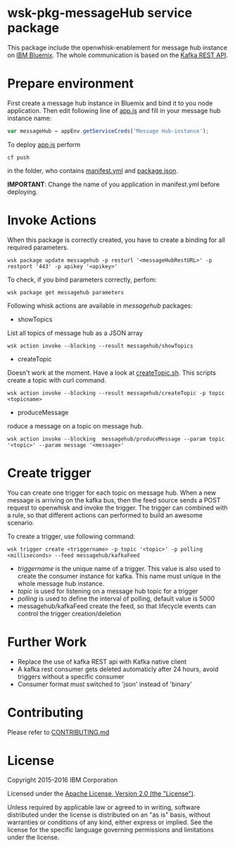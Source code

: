 # wsk-pkg-messageHub service package
This package include the openwhisk-enablement for message hub instance on [IBM Bluemix](http://www.ibm.com/cloud-computing/bluemix/). The whole communication is based on the [Kafka REST API](http://docs.confluent.io/2.0.0/kafka-rest/docs/index.html).  

# Prepare environment
First create a message hub instance in Bluemix and bind it to you node application. 
Then edit following line of [app.js](https://github.ibm.com/saschoff/wsk-pkg-messageHub/blob/master/app.js) and fill in your message hub instance name:
``` javascript
var messageHub = appEnv.getServiceCreds('Message Hub-instance');
``` 

To deploy [app.js](https://github.ibm.com/saschoff/wsk-pkg-messageHub/blob/master/app.js) perform
``` 
cf push
```
in the folder, who contains [manifest.yml](https://github.ibm.com/saschoff/wsk-pkg-messageHub/blob/master/manifest.yml) and [package.json](https://github.ibm.com/saschoff/wsk-pkg-messageHub/blob/master/package.json). 

**IMPORTANT**: Change the name of you application in manifest.yml before deploying.

# Invoke Actions
When this package is correctly created, you have to create a binding for all required parameters.

```
wsk package update messagehub -p resturl '<messageHubRestURL>' -p restport '443' -p apikey '<apikey>' 
```
To check, if you bind parameters correctly, perfom:
```
wsk package get messagehub parameters
```

Following whisk actions are available in *messagehub* packages:

- showTopics

List all topics of message hub as a JSON array
```
wsk action invoke --blocking --result messagehub/showTopics
```

- createTopic

Doesn't work at the moment. Have a look at [createTopic.sh](https://github.com/saschoff91/wsk-pkg-messagehub/blob/master/scripts/createTopic.sh). This scripts create a topic with curl command.
```
wsk action invoke --blocking --result messagehub/createTopic -p topic <topicname>

```

- produceMessage

roduce a message on a topic on message hub.
```
wsk action invoke --blocking  messagehub/produceMessage --param topic '<topic>' --param message '<message>' 
```

# Create trigger
You can create one trigger for each topic on message hub. When a new message is arriving on the kafka bus, then the feed source sends a POST request to openwhisk and invoke the trigger. The trigger can combined with a rule, so that different actions can performed to build an awesome scenario.

To create a trigger, use following command:
```
wsk trigger create <triggername> -p topic '<topic>' -p polling <milliseconds> --feed messagehub/kafkaFeed
```
- *triggername* is the unique name of a trigger. This value is also used to create the consumer instance for kafka. This name must unique in the whole message hub instance.
- *topic* is used for listening on a message hub topic for a trigger
- *polling* is used to define the interval of polling, default value is 5000
- messagehub/kafkaFeed create the feed, so that lifecycle events can control the trigger creation/deletion

# Further Work
* Replace the use of kafka REST api with Kafka native client
* A kafka rest consumer gets deleted automaticly after 24 hours, avoid triggers without a specific consumer
* Consumer format must switched to 'json' instead of 'binary'

# Contributing
Please refer to [CONTRIBUTING.md](CONTRIBUTING.md)

# License
Copyright 2015-2016 IBM Corporation

Licensed under the [Apache License, Version 2.0 (the "License")](http://www.apache.org/licenses/LICENSE-2.0.html).

Unless required by applicable law or agreed to in writing, software distributed under the license is distributed on an "as is" basis, without warranties or conditions of any kind, either express or implied. See the license for the specific language governing permissions and limitations under the license.

